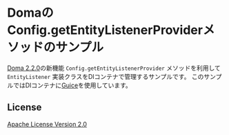 DomaのConfig.getEntityListenerProviderメソッドのサンプル
================================================================================

[Doma 2.2.0](http://doma.readthedocs.org)の新機能 `Config.getEntityListenerProvider`
メソッドを利用して `EntityListener` 実装クラスをDIコンテナで管理するサンプルです。
このサンプルではDIコンテナに[Guice](https://github.com/google/guice)を使用しています。

## License

[Apache License Version 2.0](http://www.apache.org/licenses/LICENSE-2.0.txt)

